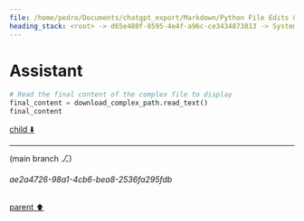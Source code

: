 ```yaml
---
file: /home/pedro/Documents/chatgpt_export/Markdown/Python File Edits & Patches.md
heading_stack: <root> -> d65e480f-8595-4e4f-a96c-ce3434873813 -> System -> 2d1d2f48-e6fe-4a7a-b2e8-7c38ee3ce43d -> System -> aaa28854-ea24-4096-a1b3-65acbd78ce34 -> User -> 229b3159-3937-4139-8002-dab8432ea6b7 -> Assistant -> 0d19e97d-592a-440e-89b1-0cc080576d0d -> Tool -> 4007542a-2b2c-42a9-b987-cd8ef54d4240 -> Assistant -> aaa2e46a-0bd8-496c-a6ea-778fe58489c5 -> User -> cce558b4-222f-4027-9320-09717c4dbbef -> Assistant -> a3459690-5e17-400a-b914-28c453d3f714 -> Tool -> 9f2b08be-207c-48fe-a9ec-871a422e49c8 -> Assistant -> aaa24cea-5a66-46e8-ab60-2fb20e5c4bc4 -> User -> 45e48c63-b8c0-4652-aceb-10d5d3ef6f57 -> Assistant -> 5b0cf78b-b5d0-4ef1-99d4-66e8553a85e1 -> Tool -> f755787d-52aa-44af-8a7e-b52286edf77b -> Assistant -> aaa23de5-c109-4689-a870-503fb26f69c7 -> User -> 96e760f9-ebc8-45e1-961d-3b94729654da -> Assistant -> d959fab0-cf73-4c3f-bb93-716f18527f9c -> Tool -> 00c27030-d92d-49be-b3d3-c195b5910a04 -> Assistant -> aaa27947-97e4-49b2-acb6-ce8aeec6bfb9 -> User -> e0bf97c5-7ad0-48d7-a7fa-67e68fbf41a4 -> Assistant
---
```

# Assistant

```python
# Read the final content of the complex file to display
final_content = download_complex_path.read_text()
final_content
```

[child ⬇️](#ae2a4726-98a1-4cb6-bea8-2536fa295fdb)

---

(main branch ⎇)
###### ae2a4726-98a1-4cb6-bea8-2536fa295fdb
[parent ⬆️](#e0bf97c5-7ad0-48d7-a7fa-67e68fbf41a4)

